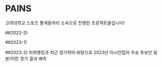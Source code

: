 # PAINS
고려대학교 스포츠 통계동아리 소속으로 진행한 프로젝트들입니다!


##2022-2)


##2023-1)


##2023-2) 피파랭킹과 최근 경기력의 바탕으로 2023년 아시안컵의 우승 후보인 일본/이란 경기 결과 예측
